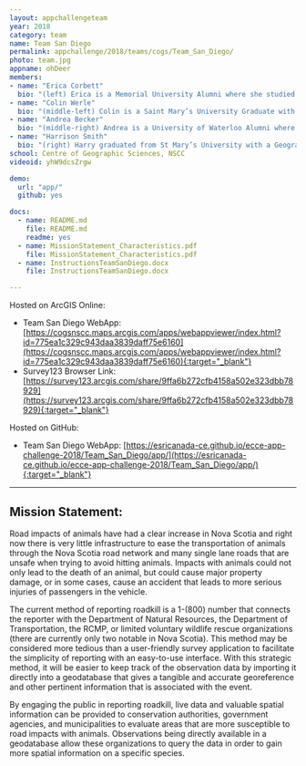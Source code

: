 ```yaml
---
layout: appchallengeteam
year: 2018
category: team
name: Team San Diego
permalink: appchallenge/2018/teams/cogs/Team_San_Diego/
photo: team.jpg
appname: ohDeer
members:
- name: "Erica Corbett"
  bio: "(left) Erica is a Memorial University Alumni where she studied Geography as a Science. She also volunteered with Mount Pearl Sr. High School where she worked as an assistant world geography teacher. She then moved on to teach ESL in South Korea for three years, and is now back in Eastern Canada in the process of completing her Advanced GIS diploma at COGS. She is also completing a research project in collaboration with Dalhousie University’s Food Policy Lab doing a spatio-temporal analysis of Nova Scotia’s food environment. Erica’s future goals are to be able to combine her love of teaching and GIS in a rewarding career."
- name: "Colin Werle"
  bio: "(middle-left) Colin is a Saint Mary’s University Graduate with a Geography Major and Economics Minor. He has recently traveled to Arctic Norway where he studied on exchange for five months at the University of Tromso. Following his graduation at Saint Mary’s, he completed a co-op work-term at the Canada Centre for Remote Sensing in Ottawa, Ontario in the summer of 2017. He now goes to COGS studying Advanced GIS and is part of the school hockey team and a member of the ECCE. His future goals are to enter the GIS market in Europe, travel to more countries and learn new languages."
- name: "Andrea Becker"
  bio: "(middle-right) Andrea is a University of Waterloo Alumni where she studied Geography and Environmental Management. She did an exchange in England studying Geography at the University of Sheffield. She now attends COGS studying Advanced GIS where she is part of the ECCE program and is working on a term-long project developing an application to monitor food environments for the Food Policy Lab at Dalhousie University. Her future goals are to have a career combining her passion of Geography and programming in the field of GIS."
- name: "Harrison Smith"
  bio: "(right) Harry graduated from St Mary’s University with a Geography Major in 2017 where he completed a field course studying Environmental and Anthropogenic Issues of the Bay of Fundy. He was a research assistant at Saint Mary’s collecting data pertaining to inventory on Halifax retail stores. He now goes to COGS taking Advanced GIS and is part of the school hockey team. His future goals are to work with mobile applications in the GIS industry collecting real-time data. "
school: Centre of Geographic Sciences, NSCC
videoid: yhW9dcsZrgw

demo:
  url: "app/"
  github: yes

docs:
  - name: README.md
    file: README.md
    readme: yes
  - name: MissionStatement_Characteristics.pdf
    file: MissionStatement_Characteristics.pdf
  - name: InstructionsTeamSanDiego.docx
    file: InstructionsTeamSanDiego.docx

---
```


Hosted on ArcGIS Online:

- Team San Diego WebApp: [https://cogsnscc.maps.arcgis.com/apps/webappviewer/index.html?id=775ea1c329c943daa3839daff75e6160](https://cogsnscc.maps.arcgis.com/apps/webappviewer/index.html?id=775ea1c329c943daa3839daff75e6160){:target="_blank"}
- Survey123 Browser Link: [https://survey123.arcgis.com/share/9ffa6b272cfb4158a502e323dbb78929](https://survey123.arcgis.com/share/9ffa6b272cfb4158a502e323dbb78929){:target="_blank"}

Hosted on GitHub:

- Team San Diego WebApp: [https://esricanada-ce.github.io/ecce-app-challenge-2018/Team_San_Diego/app/](https://esricanada-ce.github.io/ecce-app-challenge-2018/Team_San_Diego/app/){:target="_blank"}

---

## Mission Statement:

Road impacts of animals have had a clear increase in Nova Scotia and right now
there is very little infrastructure to ease the transportation of animals through the
Nova Scotia road network and many single lane roads that are unsafe when trying to
avoid hitting animals. Impacts with animals could not only lead to the death of an
animal, but could cause major property damage, or in some cases, cause an accident
that leads to more serious injuries of passengers in the vehicle.

The current method of reporting roadkill is a 1-(800) number that connects the
reporter with the Department of Natural Resources, the Department of
Transportation, the RCMP, or limited voluntary wildlife rescue organizations (there
are currently only two notable in Nova Scotia). This method may be considered
more tedious than a user-friendly survey application to facilitate the simplicity of
reporting with an easy-to-use interface. With this strategic method, it will be easier
to keep track of the observation data by importing it directly into a geodatabase that
gives a tangible and accurate georeference and other pertinent information that is
associated with the event.

By engaging the public in reporting roadkill, live data and valuable spatial
information can be provided to conservation authorities, government agencies, and
municipalities to evaluate areas that are more susceptible to road impacts with
animals. Observations being directly available in a geodatabase allow these
organizations to query the data in order to gain more spatial information on a
specific species.
